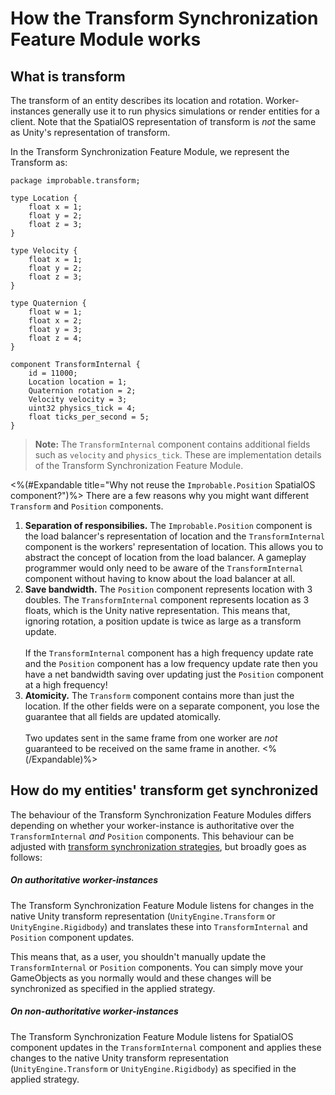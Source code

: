 # How the Transform Synchronization Feature Module works

## What is transform

The transform of an entity describes its location and rotation. Worker-instances generally use it to run physics simulations or render entities for a client. Note that the SpatialOS representation of transform is _not_ the same as Unity's representation of transform.

In the Transform Synchronization Feature Module, we represent the Transform as:

```
package improbable.transform;

type Location {
    float x = 1;
    float y = 2;
    float z = 3;
}

type Velocity {
    float x = 1;
    float y = 2;
    float z = 3;
}

type Quaternion {
    float w = 1;
    float x = 2;
    float y = 3;
    float z = 4;
}

component TransformInternal {
    id = 11000;
    Location location = 1;
    Quaternion rotation = 2;
    Velocity velocity = 3;
    uint32 physics_tick = 4;
    float ticks_per_second = 5;
}
```

> **Note:** The `TransformInternal` component contains additional fields such as `velocity` and `physics_tick`. These are implementation details of the Transform Synchronization Feature Module.

<%(#Expandable title="Why not reuse the <code>Improbable.Position</code> SpatialOS component?")%>
There are a few reasons why you might want different `Transform` and `Position` components.

1. **Separation of responsibilies.** The `Improbable.Position` component is the load balancer's representation of location and the `TransformInternal` component is the workers' representation of location. This allows you to abstract the concept of location from the load balancer. A gameplay programmer would only need to be aware of the `TransformInternal` component without having to know about the load balancer at all.
2. **Save bandwidth.** The `Position` component represents location with 3 doubles. The `TransformInternal` component represents location as 3 floats, which is the Unity native representation. This means that, ignoring rotation, a position update is twice as large as a transform update.<br/><br/>If the `TransformInternal` component has a high frequency update rate and the `Position` component has a low frequency update rate then you have a net bandwidth saving over updating just the `Position` component at a high frequency!
3. **Atomicity.** The `Transform` component contains more than just the location. If the other fields were on a separate component, you lose the guarantee that all fields are updated atomically.<br/><br/>Two updates sent in the same frame from one worker are _not_ guaranteed to be received on the same frame in another.
<%(/Expandable)%>

## How do my entities' transform get synchronized

The behaviour of the Transform Synchronization Feature Modules differs depending on whether your worker-instance is authoritative over the `TransformInternal` _and_ `Position` components. This behaviour can be adjusted with [transform synchronization strategies]({{urlRoot}}/modules/transform-sync/strategies), but broadly goes as follows:

##### On authoritative worker-instances

The Transform Synchronization Feature Module listens for changes in the native Unity transform representation (`UnityEngine.Transform` or `UnityEngine.Rigidbody`) and translates these into `TransformInternal` and `Position` component updates.

This means that, as a user, you shouldn't manually update the `TransformInternal` or `Position` components. You can simply move your GameObjects as you normally would and these changes will be synchronized as specified in the applied strategy.

##### On non-authoritative worker-instances

The Transform Synchronization Feature Module listens for SpatialOS component updates in the `TransformInternal` component and applies these changes to the native Unity transform representation (`UnityEngine.Transform` or `UnityEngine.Rigidbody`) as specified in the applied strategy.
